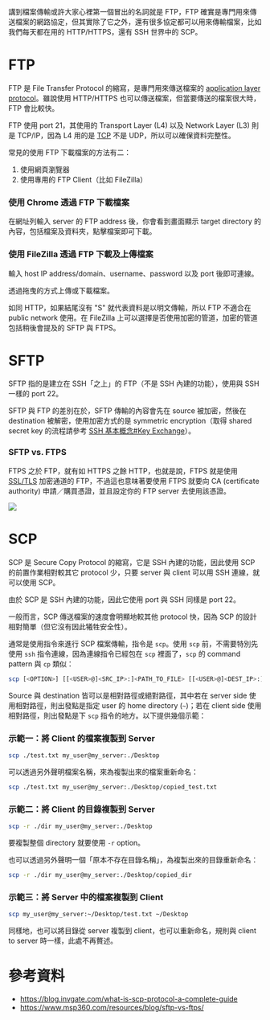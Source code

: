 講到檔案傳輸或許大家心裡第一個冒出的名詞就是 FTP，FTP 確實是專門用來傳送檔案的網路協定，但其實除了它之外，還有很多協定都可以用來傳輸檔案，比如我們每天都在用的 HTTP/HTTPS，還有 SSH 世界中的 SCP。

# FTP

FTP 是 File Transfer Protocol 的縮寫，是專門用來傳送檔案的 [application layer protocol](</Network/The OSI Model.md#Application Layer (Layer 7)>)。雖說使用 HTTP/HTTPS 也可以傳送檔案，但當要傳送的檔案很大時，FTP 會比較快。

FTP 使用 port 21，其使用的 Transport Layer (L4) 以及 Network Layer (L3) 則是 TCP/IP，因為 L4 用的是 [TCP](</Network/TCP.md>) 不是 UDP，所以可以確保資料完整性。

常見的使用 FTP 下載檔案的方法有二：

1. 使用網頁瀏覽器
2. 使用專用的 FTP Client（比如 FileZilla）

### 使用 Chrome 透過 FTP 下載檔案

在網址列輸入 server 的 FTP address 後，你會看到畫面顯示 target directory 的內容，包括檔案及資料夾，點擊檔案即可下載。

### 使用 FileZilla 透過 FTP 下載及上傳檔案

輸入 host IP address/domain、username、password 以及 port 後即可連線。

透過拖曳的方式上傳或下載檔案。

如同 HTTP，如果結尾沒有 "S" 就代表資料是以明文傳輸，所以 FTP 不適合在 public network 使用。在 FileZilla 上可以選擇是否使用加密的管道，加密的管道包括稍後會提及的 SFTP 與 FTPS。

# SFTP

SFTP 指的是建立在 SSH「之上」的 FTP（不是 SSH 內建的功能），使用與 SSH 一樣的 port 22。

SFTP 與 FTP 的差別在於，SFTP 傳輸的內容會先在 source 被加密，然後在 destination 被解密，使用加密方式的是 symmetric encryption（取得 shared secret key 的流程請參考 [SSH 基本概念#Key Exchange](</Network/SSH 基本概念.md#Key Exchange>)）。

### SFTP vs. FTPS

FTPS 之於 FTP，就有如 HTTPS 之餘 HTTP，也就是說，FTPS 就是使用 [SSL/TLS](</Network/SSL & TLS.md>) 加密通道的 FTP，不過這也意味著要使用 FTPS 就要向 CA (certificate authority) 申請／購買憑證，並且設定你的 FTP server 去使用該憑證。

![](<https://raw.githubusercontent.com/Jamison-Chen/KM-software/master/img/FTPS-vs.-SFTP-1.png>)

# SCP

SCP 是 Secure Copy Protocol 的縮寫，它是 SSH 內建的功能，因此使用 SCP 的前置作業相對較其它 protocol 少，只要 server 與 client 可以用 SSH 連線，就可以使用 SCP。

由於 SCP 是 SSH 內建的功能，因此它使用 port 與 SSH 同樣是 port 22。

一般而言，SCP 傳送檔案的速度會明顯地較其他 protocol 快，因為 SCP 的設計相對簡單（但它沒有因此犧牲安全性）。

通常是使用指令來進行 SCP 檔案傳輸，指令是 `scp`。使用 `scp` 前，不需要特別先使用 `ssh` 指令連線，因為連線指令已經包在 `scp` 裡面了，`scp` 的 command pattern 與 `cp` 類似：

```sh
scp [<OPTION>] [[<USER>@]<SRC_IP>:]<PATH_TO_FILE> [[<USER>@]<DEST_IP>:]<PATH_TO_FILE>
```

Source 與 destination 皆可以是相對路徑或絕對路徑，其中若在 server side 使用相對路徑，則出發點是指定 user 的 home directory (`~`)；若在 client side 使用相對路徑，則出發點是下 `scp` 指令的地方。以下提供幾個示範：

### 示範一：將 Client 的檔案複製到 Server

```bash
scp ./test.txt my_user@my_server:./Desktop
```

可以透過另外聲明檔案名稱，來為複製出來的檔案重新命名：

```bash
scp ./test.txt my_user@my_server:./Desktop/copied_test.txt
```

### 示範二：將 Client 的目錄複製到 Server

```bash
scp -r ./dir my_user@my_server:./Desktop
```

要複製整個 directory 就要使用 `-r` option。

也可以透過另外聲明一個「原本不存在目錄名稱」，為複製出來的目錄重新命名：

```bash
scp -r ./dir my_user@my_server:./Desktop/copied_dir
```

### 示範三：將 Server 中的檔案複製到 Client

```bash
scp my_user@my_server:~/Desktop/test.txt ~/Desktop
```

同樣地，也可以將目錄從 server 複製到 client，也可以重新命名，規則與 client to server 時一樣，此處不再贅述。

# 參考資料

- <https://blog.invgate.com/what-is-scp-protocol-a-complete-guide>
- <https://www.msp360.com/resources/blog/sftp-vs-ftps/>
